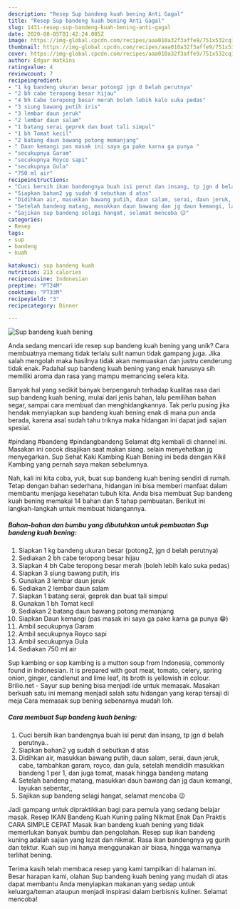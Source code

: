 ```yaml
---
description: "Resep Sup bandeng kuah bening Anti Gagal"
title: "Resep Sup bandeng kuah bening Anti Gagal"
slug: 1431-resep-sup-bandeng-kuah-bening-anti-gagal
date: 2020-08-05T01:42:24.085Z
image: https://img-global.cpcdn.com/recipes/aaa010a32f3affe9/751x532cq70/sup-bandeng-kuah-bening-foto-resep-utama.jpg
thumbnail: https://img-global.cpcdn.com/recipes/aaa010a32f3affe9/751x532cq70/sup-bandeng-kuah-bening-foto-resep-utama.jpg
cover: https://img-global.cpcdn.com/recipes/aaa010a32f3affe9/751x532cq70/sup-bandeng-kuah-bening-foto-resep-utama.jpg
author: Edgar Watkins
ratingvalue: 4
reviewcount: 7
recipeingredient:
- "1 kg bandeng ukuran besar potong2 jgn d belah perutnya"
- "2 bh cabe teropong besar hijau"
- "4 bh Cabe teropong besar merah boleh lebih kalo suka pedas"
- "3 siung bawang putih iris"
- "3 lembar daun jeruk"
- "2 lembar daun salam"
- "1 batang serai geprek dan buat tali simpul"
- "1 bh Tomat kecil"
- "2 batang daun bawang potong memanjang"
- " Daun kemangi pas masak ini saya ga pake karna ga punya "
- "secukupnya Garam"
- "secukupnya Royco sapi"
- "secukupnya Gula"
- "750 ml air"
recipeinstructions:
- "Cuci bersih ikan bandengnya buah isi perut dan insang, tp jgn d belah perutnya.."
- "Siapkan bahan2 yg sudah d sebutkan d atas"
- "Didihkan air, masukkan bawang putih, daun salam, serai, daun jeruk, cabe, tambahkan garam, royco, dan gula, setelah mendidih masukkan bandeng 1 per 1, dan juga tomat, masak hingga bandeng matang"
- "Setelah bandeng matang, masukkan daun bawang dan jg daun kemangi, layukan sebentar,,"
- "Sajikan sup bandeng selagi hangat, selamat mencoba 😉"
categories:
- Resep
tags:
- sup
- bandeng
- kuah

katakunci: sup bandeng kuah 
nutrition: 213 calories
recipecuisine: Indonesian
preptime: "PT24M"
cooktime: "PT33M"
recipeyield: "3"
recipecategory: Dinner

---
```



![Sup bandeng kuah bening](https://img-global.cpcdn.com/recipes/aaa010a32f3affe9/751x532cq70/sup-bandeng-kuah-bening-foto-resep-utama.jpg)

Anda sedang mencari ide resep sup bandeng kuah bening yang unik? Cara membuatnya memang tidak terlalu sulit namun tidak gampang juga. Jika salah mengolah maka hasilnya tidak akan memuaskan dan justru cenderung tidak enak. Padahal sup bandeng kuah bening yang enak harusnya sih memiliki aroma dan rasa yang mampu memancing selera kita.

Banyak hal yang sedikit banyak berpengaruh terhadap kualitas rasa dari sup bandeng kuah bening, mulai dari jenis bahan, lalu pemilihan bahan segar, sampai cara membuat dan menghidangkannya. Tak perlu pusing jika hendak menyiapkan sup bandeng kuah bening enak di mana pun anda berada, karena asal sudah tahu triknya maka hidangan ini dapat jadi sajian spesial.

#pindang #bandeng #pindangbandeng Selamat dtg kembali di channel ini. Masakan ini cocok disajikan saat makan siang. selain menyehatkan jg menyegarkan. Sup Sehat Kaki Kambing Kuah Bening ini beda dengan Kikil Kambing yang pernah saya makan sebelumnya.


Nah, kali ini kita coba, yuk, buat sup bandeng kuah bening sendiri di rumah. Tetap dengan bahan sederhana, hidangan ini bisa memberi manfaat dalam membantu menjaga kesehatan tubuh kita. Anda bisa membuat Sup bandeng kuah bening memakai 14 bahan dan 5 tahap pembuatan. Berikut ini langkah-langkah untuk membuat hidangannya.

<!--inarticleads1-->

##### Bahan-bahan dan bumbu yang dibutuhkan untuk pembuatan Sup bandeng kuah bening:

1. Siapkan 1 kg bandeng ukuran besar (potong2, jgn d belah perutnya)
1. Sediakan 2 bh cabe teropong besar hijau
1. Siapkan 4 bh Cabe teropong besar merah (boleh lebih kalo suka pedas)
1. Siapkan 3 siung bawang putih, iris
1. Gunakan 3 lembar daun jeruk
1. Sediakan 2 lembar daun salam
1. Siapkan 1 batang serai, geprek dan buat tali simpul
1. Gunakan 1 bh Tomat kecil
1. Sediakan 2 batang daun bawang potong memanjang
1. Siapkan  Daun kemangi (pas masak ini saya ga pake karna ga punya 😁)
1. Ambil secukupnya Garam
1. Ambil secukupnya Royco sapi
1. Ambil secukupnya Gula
1. Sediakan 750 ml air


Sup kambing or sop kambing is a mutton soup from Indonesia, commonly found in Indonesian. It is prepared with goat meat, tomato, celery, spring onion, ginger, candlenut and lime leaf, its broth is yellowish in colour. Brilio.net - Sayur sup bening bisa menjadi ide untuk memasak. Masakan berkuah satu ini memang menjadi salah satu hidangan yang kerap tersaji di meja Cara memasak sup bening sebenarnya mudah loh. 

<!--inarticleads2-->

##### Cara membuat Sup bandeng kuah bening:

1. Cuci bersih ikan bandengnya buah isi perut dan insang, tp jgn d belah perutnya..
1. Siapkan bahan2 yg sudah d sebutkan d atas
1. Didihkan air, masukkan bawang putih, daun salam, serai, daun jeruk, cabe, tambahkan garam, royco, dan gula, setelah mendidih masukkan bandeng 1 per 1, dan juga tomat, masak hingga bandeng matang
1. Setelah bandeng matang, masukkan daun bawang dan jg daun kemangi, layukan sebentar,,
1. Sajikan sup bandeng selagi hangat, selamat mencoba 😉


Jadi gampang untuk dipraktikkan bagi para pemula yang sedang belajar masak. Resep IKAN Bandeng Kuah Kuning paling Nikmat Enak Dan Praktis CARA SIMPLE CEPAT Masak ikan bandeng kuah bening yang tidak memerlukan banyak bumbu dan pengolahan. Resep sup ikan bandeng kuning adalah sajian yang lezat dan nikmat. Rasa ikan bandengnya yg gurih dan tektur. Kuah sup ini hanya menggunakan air biasa, hingga warnanya terlihat bening. 

Terima kasih telah membaca resep yang kami tampilkan di halaman ini. Besar harapan kami, olahan Sup bandeng kuah bening yang mudah di atas dapat membantu Anda menyiapkan makanan yang sedap untuk keluarga/teman ataupun menjadi inspirasi dalam berbisnis kuliner. Selamat mencoba!
